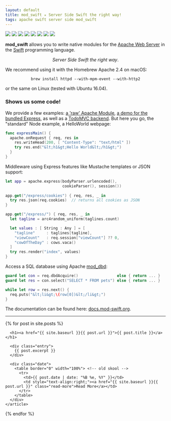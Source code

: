 ```yaml
---
layout: default
title: mod_swift ✭ Server Side Swift the right way!
tags: apache swift server side mod_swift
---
```


<p>
  <img src="https://img.shields.io/badge/apache-2-yellow.svg" />
  <img src="https://img.shields.io/badge/swift-3-blue.svg" />
  <img src="https://img.shields.io/badge/swift-4-blue.svg" />
  <img src="https://img.shields.io/badge/swift-5-blue.svg" />
  <img src="https://img.shields.io/badge/os-macOS-green.svg?style=flat" />
  <img src="https://img.shields.io/badge/os-tuxOS-green.svg?style=flat" />
  <img src="https://img.shields.io/badge/works%20on-Raspberry%20Pi-CA0B3D.svg?style=flat" />
  <img src="https://travis-ci.org/modswift/mod_swift.svg?branch=master" />
</p>

<b>mod_swift</b> allows you to write native modules
for the
<a href="https://httpd.apache.org/">Apache Web Server</a>
in the 
<a href="http://swift.org/" target="swift">Swift</a>
programming language.

<center><em>Server Side Swift the right way</em>.</center>

We recommend using it with the Homebrew Apache 2.4 on macOS:

<center><code>brew install httpd --with-mpm-event --with-http2</code></center>

or the same on Linux (tested with Ubuntu 16.04).

### Shows us some code!

We provide a few examples:
[a 'raw' Apache Module](https://github.com/AlwaysRightInstitute/mod_swift/tree/master/mods_baredemo),
[a demo for the bundled Express](https://github.com/AlwaysRightInstitute/mod_swift/tree/master/mods_expressdemo),
as well as a
[TodoMVC backend](https://github.com/AlwaysRightInstitute/mod_swift/tree/master/mods_todomvc").
But here you go, the "standard" Node example, a
HelloWorld webpage:

```swift
func expressMain() {
  apache.onRequest { req, res in
    res.writeHead(200, [ "Content-Type": "text/html" ])
    try res.end("&lt;h1&gt;Hello World&lt;/h1&gt;")
  }
}
```

Middleware using Express features like Mustache templates or
JSON support:

```swift
let app = apache.express(bodyParser.urlencoded(), 
                         cookieParser(), session())
  
app.get("/express/cookies") { req, res, _ in
  try res.json(req.cookies)  // returns all cookies as JSON
}

app.get("/express/") { req, res, _ in
  let tagline = arc4random_uniform(taglines.count)

  let values : [ String : Any ] = [
    "tagline"     : taglines[tagline],
    "viewCount"   : req.session["viewCount"] ?? 0,
    "cowOfTheDay" : cows.vaca()
  ]
  try res.render("index", values)
}
```

Access a SQL database using Apache 
[mod_dbd](https://httpd.apache.org/docs/2.4/mod/mod_dbd.html):

```swift
guard let con = req.dbdAcquire()                 else { return ... }
guard let res = con.select("SELECT * FROM pets") else { return ... }

while let row = res.next() {
  req.puts("&lt;li&gt;\(row[0])&lt;/li&gt;")
}
```

The documentation can be found here:
<a href="http://docs.mod-swift.org/">docs.mod-swift.org</a>.

<hr />

<div class="posts">
  {% for post in site.posts %}
    <article class="post">

      <h1><a href="{{ site.baseurl }}{{ post.url }}">{{ post.title }}</a></h1>

      <div class="entry">
        {{ post.excerpt }}
      </div>
      
      <div class="date">
        <table border="0" width="100%"> <!-- old skool -->
          <tr>
            <td>{{ post.date | date: "%B %e, %Y" }}</td>
            <td style="text-align:right;"><a href="{{ site.baseurl }}{{ post.url }}" class="read-more">Read More</a></td>
          </tr>
        </table>
      </div>
    </article>
  {% endfor %}
</div>
